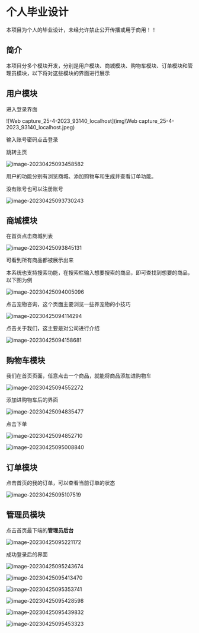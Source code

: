 # 个人毕业设计

本项目为个人的毕业设计，未经允许禁止公开传播或用于商用！！

## 简介

本项目分多个模块开发，分别是用户模块、商城模块、购物车模块、订单模块和管理员模块，以下将对这些模块的界面进行展示

## 用户模块

进入登录界面

![Web capture_25-4-2023_93140_localhost](img\Web capture_25-4-2023_93140_localhost.jpeg)

 输入账号密码点击登录

跳转主页

![image-20230425093458582](C:\Users\59731\AppData\Roaming\Typora\typora-user-images\image-20230425093458582.png)

用户的功能分别有浏览商城、添加购物车和生成并查看订单功能。

没有账号也可以注册账号

![image-20230425093730243](C:\Users\59731\AppData\Roaming\Typora\typora-user-images\image-20230425093730243.png)



## 商城模块

在首页点击商城列表

![image-20230425093845131](C:\Users\59731\AppData\Roaming\Typora\typora-user-images\image-20230425093845131.png)

可看到所有商品都被展示出来

本系统也支持搜索功能，在搜索栏输入想要搜索的商品，即可查找到想要的商品，以下图为例

![image-20230425094005096](C:\Users\59731\AppData\Roaming\Typora\typora-user-images\image-20230425094005096.png)

点击宠物咨询，这个页面主要浏览一些养宠物的小技巧

![image-20230425094114294](C:\Users\59731\AppData\Roaming\Typora\typora-user-images\image-20230425094114294.png)

点击关于我们，这主要是对公司进行介绍

![image-20230425094158681](C:\Users\59731\AppData\Roaming\Typora\typora-user-images\image-20230425094158681.png)

## 购物车模块

我们在首页页面，任意点击一个商品，就能将商品添加进购物车

![image-20230425094552272](C:\Users\59731\AppData\Roaming\Typora\typora-user-images\image-20230425094552272.png)

添加进购物车后的界面

![image-20230425094835477](C:\Users\59731\AppData\Roaming\Typora\typora-user-images\image-20230425094835477.png)

点击下单

![image-20230425094852710](C:\Users\59731\AppData\Roaming\Typora\typora-user-images\image-20230425094852710.png)

![image-20230425095008840](C:\Users\59731\AppData\Roaming\Typora\typora-user-images\image-20230425095008840.png)

## 订单模块

点击首页的我的订单，可以查看当前订单的状态

![image-20230425095107519](C:\Users\59731\AppData\Roaming\Typora\typora-user-images\image-20230425095107519.png)

## 管理员模块

点击首页最下端的**管理员后台**

![image-20230425095221172](C:\Users\59731\AppData\Roaming\Typora\typora-user-images\image-20230425095221172.png)

成功登录后的界面

![image-20230425095243674](C:\Users\59731\AppData\Roaming\Typora\typora-user-images\image-20230425095243674.png)

![image-20230425095413470](C:\Users\59731\AppData\Roaming\Typora\typora-user-images\image-20230425095413470.png)

![image-20230425095353741](C:\Users\59731\AppData\Roaming\Typora\typora-user-images\image-20230425095353741.png)

![image-20230425095428598](C:\Users\59731\AppData\Roaming\Typora\typora-user-images\image-20230425095428598.png)

![image-20230425095439832](C:\Users\59731\AppData\Roaming\Typora\typora-user-images\image-20230425095439832.png)

![image-20230425095453323](C:\Users\59731\AppData\Roaming\Typora\typora-user-images\image-20230425095453323.png)



